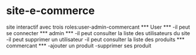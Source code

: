 # site-e-commerce
 site interactif avec trois roles:user-admin-commercant
 *** User ***
 -il peut se connecter
 *** admin ***
 -il peut consulter la liste des utilisateurs du site
 -il peut supprimer un utilisateur
 -il peut consulter la liste des produits
 *** commercant ***
 -ajouter un produit
 -supprimer ses produit 
